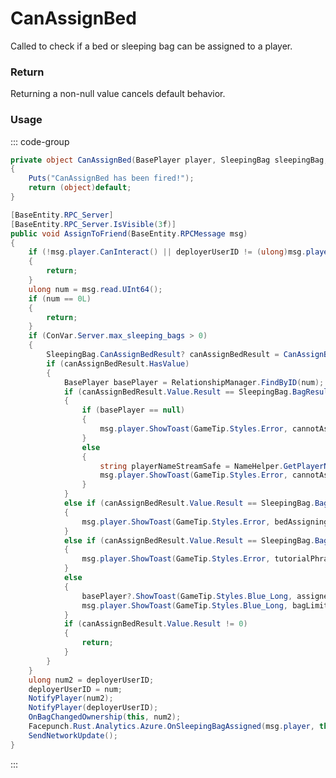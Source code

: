 # CanAssignBed
<Badge type="info" text="Player"/>[<Badge type="danger" text="Carbon Compatible"/>](https://github.com/CarbonCommunity/Carbon)[<Badge type="warning" text="Oxide Compatible"/>](https://github.com/OxideMod/Oxide.Rust)
Called to check if a bed or sleeping bag can be assigned to a player.

### Return
Returning a non-null value cancels default behavior.

### Usage
::: code-group
```csharp [Example]
private object CanAssignBed(BasePlayer player, SleepingBag sleepingBag, ulong local0)
{
	Puts("CanAssignBed has been fired!");
	return (object)default;
}
```
```csharp [Source — Assembly-CSharp @ SleepingBag]
[BaseEntity.RPC_Server]
[BaseEntity.RPC_Server.IsVisible(3f)]
public void AssignToFriend(BaseEntity.RPCMessage msg)
{
	if (!msg.player.CanInteract() || deployerUserID != (ulong)msg.player.userID)
	{
		return;
	}
	ulong num = msg.read.UInt64();
	if (num == 0L)
	{
		return;
	}
	if (ConVar.Server.max_sleeping_bags > 0)
	{
		SleepingBag.CanAssignBedResult? canAssignBedResult = CanAssignBed(msg.player, this, num);
		if (canAssignBedResult.HasValue)
		{
			BasePlayer basePlayer = RelationshipManager.FindByID(num);
			if (canAssignBedResult.Value.Result == SleepingBag.BagResultType.TooManyBags)
			{
				if (basePlayer == null)
				{
					msg.player.ShowToast(GameTip.Styles.Error, cannotAssignBedNoPlayerPhrase, false);
				}
				else
				{
					string playerNameStreamSafe = NameHelper.GetPlayerNameStreamSafe(msg.player, basePlayer);
					msg.player.ShowToast(GameTip.Styles.Error, cannotAssignBedPhrase, false, playerNameStreamSafe);
				}
			}
			else if (canAssignBedResult.Value.Result == SleepingBag.BagResultType.BagBlocked)
			{
				msg.player.ShowToast(GameTip.Styles.Error, bedAssigningBlocked, false);
			}
			else if (canAssignBedResult.Value.Result == SleepingBag.BagResultType.TargetIsPlayingTutorial)
			{
				msg.player.ShowToast(GameTip.Styles.Error, tutorialPhrase, false);
			}
			else
			{
				basePlayer?.ShowToast(GameTip.Styles.Blue_Long, assignedBagPhrase, false, canAssignBedResult.Value.Count.ToString(), canAssignBedResult.Value.Max.ToString());
				msg.player.ShowToast(GameTip.Styles.Blue_Long, bagLimitPhrase, false, (GetSleepingBagCount(msg.player.userID) - 1).ToString(), canAssignBedResult.Value.Max.ToString());
			}
			if (canAssignBedResult.Value.Result != 0)
			{
				return;
			}
		}
	}
	ulong num2 = deployerUserID;
	deployerUserID = num;
	NotifyPlayer(num2);
	NotifyPlayer(deployerUserID);
	OnBagChangedOwnership(this, num2);
	Facepunch.Rust.Analytics.Azure.OnSleepingBagAssigned(msg.player, this, num);
	SendNetworkUpdate();
}

```
:::
